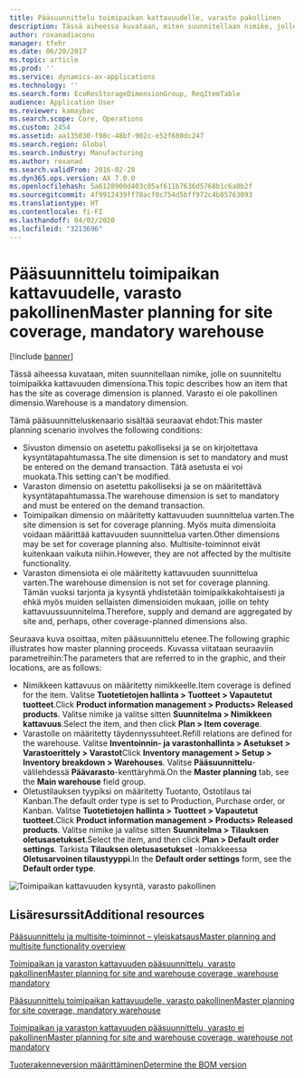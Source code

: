 ```yaml
---
title: Pääsuunnittelu toimipaikan kattavuudelle, varasto pakollinen
description: Tässä aiheessa kuvataan, miten suunnitellaan nimike, jolle on suunniteltu toimipaikka kattavuuden dimensiona. Varasto ei ole pakollinen dimensio.
author: roxanadiaconu
manager: tfehr
ms.date: 06/20/2017
ms.topic: article
ms.prod: ''
ms.service: dynamics-ax-applications
ms.technology: ''
ms.search.form: EcoResStorageDimensionGroup, ReqItemTable
audience: Application User
ms.reviewer: kamaybac
ms.search.scope: Core, Operations
ms.custom: 2454
ms.assetid: aa135030-f98c-48bf-902c-e52f680dc247
ms.search.region: Global
ms.search.industry: Manufacturing
ms.author: roxanad
ms.search.validFrom: 2016-02-28
ms.dyn365.ops.version: AX 7.0.0
ms.openlocfilehash: 5a6128900d403c05af611b7636d5768b1c6a0b2f
ms.sourcegitcommit: 4f9912439ff78acf0c754d5bff972c4b85763093
ms.translationtype: HT
ms.contentlocale: fi-FI
ms.lasthandoff: 04/02/2020
ms.locfileid: "3213696"
---
```

# <a name="master-planning-for-site-coverage-mandatory-warehouse"></a><span data-ttu-id="308e9-104">Pääsuunnittelu toimipaikan kattavuudelle, varasto pakollinen</span><span class="sxs-lookup"><span data-stu-id="308e9-104">Master planning for site coverage, mandatory warehouse</span></span>

[!include [banner](../includes/banner.md)]

<span data-ttu-id="308e9-105">Tässä aiheessa kuvataan, miten suunnitellaan nimike, jolle on suunniteltu toimipaikka kattavuuden dimensiona.</span><span class="sxs-lookup"><span data-stu-id="308e9-105">This topic describes how an item that has the site as coverage dimension is planned.</span></span> <span data-ttu-id="308e9-106">Varasto ei ole pakollinen dimensio.</span><span class="sxs-lookup"><span data-stu-id="308e9-106">Warehouse is a mandatory dimension.</span></span>

<span data-ttu-id="308e9-107">Tämä pääsuunnitteluskenaario sisältää seuraavat ehdot:</span><span class="sxs-lookup"><span data-stu-id="308e9-107">This master planning scenario involves the following conditions:</span></span>

-   <span data-ttu-id="308e9-108">Sivuston dimensio on asetettu pakolliseksi ja se on kirjoitettava kysyntätapahtumassa.</span><span class="sxs-lookup"><span data-stu-id="308e9-108">The site dimension is set to mandatory and must be entered on the demand transaction.</span></span> <span data-ttu-id="308e9-109">Tätä asetusta ei voi muokata.</span><span class="sxs-lookup"><span data-stu-id="308e9-109">This setting can't be modified.</span></span>
-   <span data-ttu-id="308e9-110">Varaston dimensio on asetettu pakolliseksi ja se on määritettävä kysyntätapahtumassa.</span><span class="sxs-lookup"><span data-stu-id="308e9-110">The warehouse dimension is set to mandatory and must be entered on the demand transaction.</span></span>
-   <span data-ttu-id="308e9-111">Toimipaikan dimensio on määritetty kattavuuden suunnittelua varten.</span><span class="sxs-lookup"><span data-stu-id="308e9-111">The site dimension is set for coverage planning.</span></span> <span data-ttu-id="308e9-112">Myös muita dimensioita voidaan määrittää kattavuuden suunnittelua varten.</span><span class="sxs-lookup"><span data-stu-id="308e9-112">Other dimensions may be set for coverage planning also.</span></span> <span data-ttu-id="308e9-113">Multisite-toiminnot eivät kuitenkaan vaikuta niihin.</span><span class="sxs-lookup"><span data-stu-id="308e9-113">However, they are not affected by the multisite functionality.</span></span>
-   <span data-ttu-id="308e9-114">Varaston dimensiota ei ole määritetty kattavuuden suunnittelua varten.</span><span class="sxs-lookup"><span data-stu-id="308e9-114">The warehouse dimension is not set for coverage planning.</span></span> <span data-ttu-id="308e9-115">Tämän vuoksi tarjonta ja kysyntä yhdistetään toimipaikkakohtaisesti ja ehkä myös muiden sellaisten dimensioiden mukaan, joille on tehty kattavuussuunnitelma.</span><span class="sxs-lookup"><span data-stu-id="308e9-115">Therefore, supply and demand are aggregated by site and, perhaps, other coverage-planned dimensions also.</span></span>

<span data-ttu-id="308e9-116">Seuraava kuva osoittaa, miten pääsuunnittelu etenee.</span><span class="sxs-lookup"><span data-stu-id="308e9-116">The following graphic illustrates how master planning proceeds.</span></span> <span data-ttu-id="308e9-117">Kuvassa viitataan seuraaviin parametreihin:</span><span class="sxs-lookup"><span data-stu-id="308e9-117">The parameters that are referred to in the graphic, and their locations, are as follows:</span></span>
-   <span data-ttu-id="308e9-118">Nimikkeen kattavuus on määritetty nimikkeelle.</span><span class="sxs-lookup"><span data-stu-id="308e9-118">Item coverage is defined for the item.</span></span> <span data-ttu-id="308e9-119">Valitse **Tuotetietojen hallinta &gt; Tuotteet &gt; Vapautetut tuotteet**.</span><span class="sxs-lookup"><span data-stu-id="308e9-119">Click **Product information management &gt; Products&gt; Released products**.</span></span> <span data-ttu-id="308e9-120">Valitse nimike ja valitse sitten **Suunnitelma &gt; Nimikkeen kattavuus**.</span><span class="sxs-lookup"><span data-stu-id="308e9-120">Select the item, and then click **Plan &gt; Item coverage**.</span></span>
-   <span data-ttu-id="308e9-121">Varastolle on määritetty täydennyssuhteet.</span><span class="sxs-lookup"><span data-stu-id="308e9-121">Refill relations are defined for the warehouse.</span></span> <span data-ttu-id="308e9-122">Valitse **Inventoinnin- ja varastonhallinta &gt; Asetukset &gt; Varastoerittely &gt; Varastot**</span><span class="sxs-lookup"><span data-stu-id="308e9-122">Click **Inventory management &gt; Setup &gt; Inventory breakdown &gt; Warehouses**.</span></span> <span data-ttu-id="308e9-123">Valitse **Pääsuunnittelu**-välilehdessä **Päävarasto**-kenttäryhmä.</span><span class="sxs-lookup"><span data-stu-id="308e9-123">On the **Master planning** tab, see the **Main warehouse** field group.</span></span>
-   <span data-ttu-id="308e9-124">Oletustilauksen tyypiksi on määritetty Tuotanto, Ostotilaus tai Kanban.</span><span class="sxs-lookup"><span data-stu-id="308e9-124">The default order type is set to Production, Purchase order, or Kanban.</span></span> <span data-ttu-id="308e9-125">Valitse **Tuotetietojen hallinta &gt; Tuotteet &gt; Vapautetut tuotteet**.</span><span class="sxs-lookup"><span data-stu-id="308e9-125">Click **Product information management &gt; Products&gt; Released products**.</span></span> <span data-ttu-id="308e9-126">Valitse nimike ja valitse sitten **Suunnitelma &gt; Tilauksen oletusasetukset**.</span><span class="sxs-lookup"><span data-stu-id="308e9-126">Select the item, and then click **Plan &gt; Default order settings**.</span></span> <span data-ttu-id="308e9-127">Tarkista **Tilauksen oletusasetukset** -lomakkeessa **Oletusarvoinen tilaustyyppi**.</span><span class="sxs-lookup"><span data-stu-id="308e9-127">In the **Default order settings** form, see the **Default order type**.</span></span>

![Toimipaikan kattavuuden kysyntä, varasto pakollinen](./media/multisitedemandexplosionscenarioforsitecoveragewarehousemandatory.jpg)



<a name="additional-resources"></a><span data-ttu-id="308e9-129">Lisäresurssit</span><span class="sxs-lookup"><span data-stu-id="308e9-129">Additional resources</span></span>
--------

[<span data-ttu-id="308e9-130">Pääsuunnittelu ja multisite-toiminnot – yleiskatsaus</span><span class="sxs-lookup"><span data-stu-id="308e9-130">Master planning and multisite functionality overview</span></span>](master-plan-multisite-functionality.md)

[<span data-ttu-id="308e9-131">Toimipaikan ja varaston kattavuuden pääsuunnittelu, varasto pakollinen</span><span class="sxs-lookup"><span data-stu-id="308e9-131">Master planning for site and warehouse coverage, warehouse mandatory</span></span>](master-plan-site-warehouse-coverage-warehouse-mandatory.md)

[<span data-ttu-id="308e9-132">Pääsuunnittelu toimipaikan kattavuudelle, varasto pakollinen</span><span class="sxs-lookup"><span data-stu-id="308e9-132">Master planning for site coverage, mandatory warehouse</span></span>](master-plan-site-coverage-warehouse-mandatory.md)

[<span data-ttu-id="308e9-133">Toimipaikan ja varaston kattavuuden pääsuunnittelu, varasto ei pakollinen</span><span class="sxs-lookup"><span data-stu-id="308e9-133">Master planning for site and warehouse coverage, warehouse not mandatory</span></span>](master-plan-site-warehouse-coverage-warehouse-not-mandatory.md)

[<span data-ttu-id="308e9-134">Tuoterakenneversion määrittäminen</span><span class="sxs-lookup"><span data-stu-id="308e9-134">Determine the BOM version</span></span>](master-plan-bom-version-determined.md)



